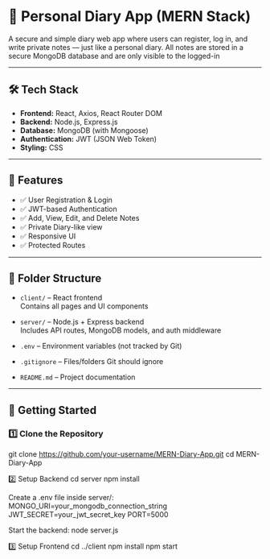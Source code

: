 # 📔 Personal Diary App (MERN Stack)

A secure and simple diary web app where users can register, log in, and write private notes — just like a personal diary. All notes are stored in a secure MongoDB database and are only visible to the logged-in 

---

## 🛠️ Tech Stack

- **Frontend:** React, Axios, React Router DOM
- **Backend:** Node.js, Express.js
- **Database:** MongoDB (with Mongoose)
- **Authentication:** JWT (JSON Web Token)
- **Styling:** CSS

---

## 🔐 Features

- ✅ User Registration & Login
- ✅ JWT-based Authentication
- ✅ Add, View, Edit, and Delete Notes
- ✅ Private Diary-like view
- ✅ Responsive UI
- ✅ Protected Routes

---

## 📂 Folder Structure

- `client/` – React frontend  
  Contains all pages and UI components

- `server/` – Node.js + Express backend  
  Includes API routes, MongoDB models, and auth middleware

- `.env` – Environment variables (not tracked by Git)

- `.gitignore` – Files/folders Git should ignore

- `README.md` – Project documentation

---

## 🚀 Getting Started

### 1️⃣ Clone the Repository

git clone https://github.com/your-username/MERN-Diary-App.git
cd MERN-Diary-App


2️⃣ Setup Backend
cd server
npm install

Create a .env file inside server/:
MONGO_URI=your_mongodb_connection_string
JWT_SECRET=your_jwt_secret_key
PORT=5000

Start the backend:
node server.js

3️⃣ Setup Frontend
cd ../client
npm install
npm start
